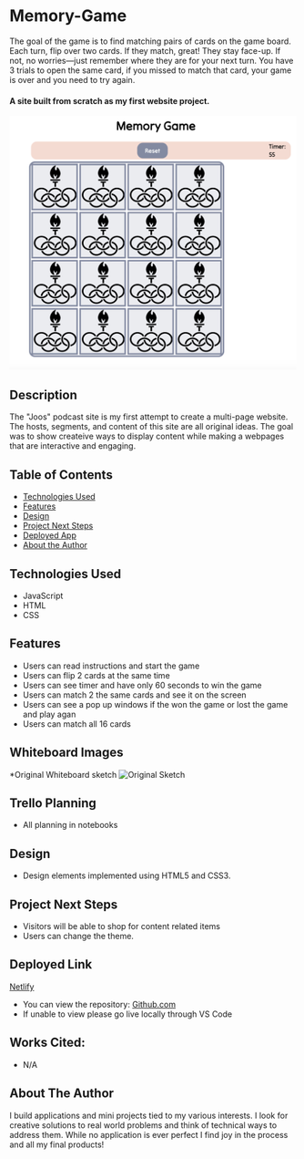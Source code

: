 # Memory-Game
The goal of the game is to find matching pairs of cards on the game board. Each turn, flip over two cards. If they match, great! They stay face-up. If not, no worries—just remember where they are for your next turn. You have 3 trials to open the same card, if you missed to match that card, your game is over and you need to try again. 

#### A site built from scratch as my first website project.
<img src="./Img_library/Game.png" alt="Game start Screen"/>

## Description
The "Joos" podcast site is my first attempt to create a multi-page website. The hosts, segments, and content of this site are all original ideas. The goal was to show createive ways to display content while making a webpages that are interactive and engaging.

## Table of Contents
* [Technologies Used](#technologiesused)
* [Features](#features)
* [Design](#design)
* [Project Next Steps](#nextsteps)
* [Deployed App](#deployment)
* [About the Author](#author)

## <a name="technologiesused"></a>Technologies Used
* JavaScript
* HTML
* CSS


## Features
* Users can read instructions and start the game
* Users can flip 2 cards at the same time
* Users can see timer and have only 60 seconds to win the game
* Users can match 2 the same cards and see it on the screen 
* Users can see a pop up windows if the won the game or lost the game and play agan 
* Users can match all 16 cards
  
## Whiteboard Images
*Original Whiteboard sketch
<img src="./img_library/miro.jpg" alt="Original Sketch"/>

## Trello Planning
* All planning in notebooks

## <a name="design"></a>Design
* Design elements implemented using HTML5 and CSS3. 


## <a name="nextsteps"></a>Project Next Steps
* Visitors will be able to shop for content related items
* Users can change the theme.

## <a name="deployment"></a>Deployed Link
[Netlify](https://thejoospod.netlify.app)

* You can view the repository:
[Github.com](https://github.com/Gr8ness21/joosPodcast)
* If unable to view please go live locally through VS Code
    
## Works Cited:
* N/A


## <a name="author"></a>About The Author
I build applications and mini projects tied to my various interests. I look for creative solutions to real world problems and think of technical ways to address them. While no application is ever perfect I find joy in the process and all my final products!
